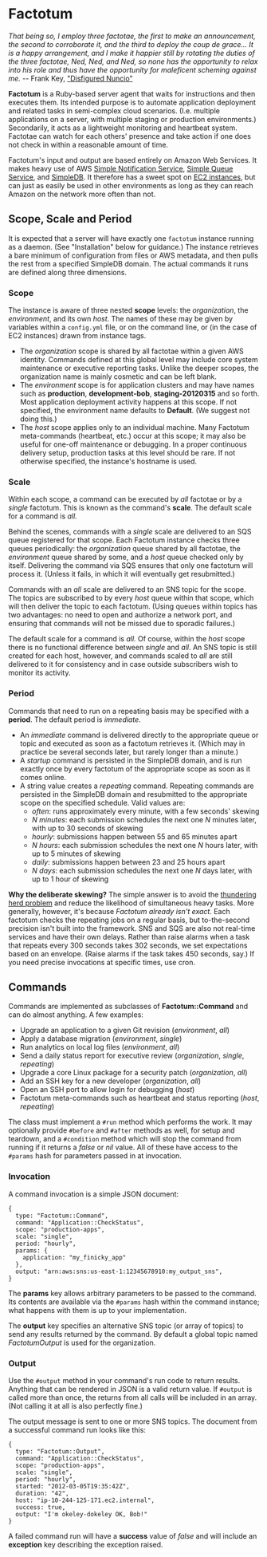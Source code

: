 # Factotum #

_That being so, I employ three factotae, the first to make an announcement, the second to corroborate it, and the third to deploy the coup de grace... It is a happy arrangement, and I make it happier still by rotating the duties of the three factotae, Ned, Ned, and Ned, so none has the opportunity to relax into his role and thus have the opportunity for maleficent scheming against me._
  -- Frank Key, ["Disfigured Nuncio"][1]

**Factotum** is a Ruby-based server agent that waits for instructions and then executes them. Its intended purpose is to automate application deployment and
related tasks in semi-complex cloud scenarios. (I.e. multiple applications on a server, with multiple staging or production environments.) Secondarily, it acts as a lightweight monitoring and heartbeat system. Factotae can watch for each others' presence and take action if one does not check in within a reasonable amount of time.

Factotum's input and output are based entirely on Amazon Web Services. It makes heavy use of AWS [Simple Notification Service][2], [Simple Queue Service][3], and [SimpleDB][4]. It therefore has a sweet spot on [EC2 instances][5], but can just as easily be used in other environments as long as they can reach Amazon on the network more often than not.

## Scope, Scale and Period ##

It is expected that a server will have exactly one `factotum` instance running as a daemon. (See "Installation" below for guidance.) The instance retrieves a bare minimum of configuration from files or AWS metadata, and then pulls the rest from a specified SimpleDB domain. The actual commands it runs are defined along three dimensions.

### Scope ###

The instance is aware of three nested **scope** levels: the _organization_, the _environment_, and its own _host_. The names of these may be given by variables within a `config.yml` file, or on the command line, or (in the case of EC2 instances) drawn from instance tags.

* The _organization_ scope is shared by all factotae within a given AWS identity. Commands defined at this global level may include core system maintenance or executive reporting tasks. Unlike the deeper scopes, the organization name is mainly cosmetic and can be left blank.
* The _environment_ scope is for application clusters and may have names such as **production**, **development-bob**, **staging-20120315** and so forth. Most application deployment activity happens at this scope. If not specified, the environment name defaults to **Default**.  (We suggest not doing this.)
* The _host_ scope applies only to an individual machine. Many Factotum meta-commands (heartbeat, etc.) occur at this scope; it may also be useful for one-off maintenance or debugging. In a proper continuous delivery setup, production tasks at this level should be rare.  If not otherwise specified, the instance's hostname is used.

### Scale ###

Within each scope, a command can be executed by _all_ factotae or by a _single_ factotum.  This is known as the command's **scale**. The default scale for a command is _all._

Behind the scenes, commands with a _single_ scale are delivered to an SQS queue registered for that scope. Each Factotum instance checks three queues periodically: the _organization_ queue shared by all factotae, the _environment_ queue shared by some, and a _host_ queue checked only by itself. Delivering the command via SQS ensures that only one factotum will process it. (Unless it fails, in which it will eventually get resubmitted.)

Commands with an _all_ scale are delivered to an SNS topic for the scope. The topics are subscribed to by every _host_ queue within that scope, which will then deliver the topic to each factotum. (Using queues within topics has two advantages: no need to open and authorize a network port, and ensuring that commands will not be missed due to sporadic failures.)

The default scale for a command is _all._  Of course, within the _host_ scope there is no functional difference between _single_ and _all_.  An SNS topic is still created for each host, however, and commands scaled to _all_ are still delivered to it for consistency and in case outside subscribers wish to monitor its activity.

### Period ###

Commands that need to run on a repeating basis may be specified with a **period**. The default period is _immediate_.

* An _immediate_ command is delivered directly to the appropriate queue or topic and executed as soon as a factotum retrieves it. (Which may in practice be several seconds later, but rarely longer than a minute.)
* A _startup_ command is persisted in the SimpleDB domain, and is run exactly once by every factotum of the appropriate scope as soon as it comes online.
* A string value creates a _repeating_ command. Repeating commands are persisted in the SimpleDB domain and resubmitted to the appropriate scope on the specified schedule. Valid values are:
    * _often_: runs approximately every minute, with a few seconds' skewing
    * _N minutes_: each submission schedules the next one _N_ minutes later, with up to 30 seconds of skewing
    * _hourly_: submissions happen between 55 and 65 minutes apart
    * _N hours_: each submission schedules the next one _N_ hours later, with up to 5 minutes of skewing
    * _daily_: submissions happen between 23 and 25 hours apart
    * _N days_: each submission schedules the next one _N_ days later, with up to 1 hour of skewing

**Why the deliberate skewing?** The simple answer is to avoid the [thundering herd problem][6] and reduce the likelihood of simultaneous heavy tasks. More generally, however, it's because _Factotum already isn't exact._ Each factotum checks the repeating jobs on a regular basis, but to-the-second precision isn't built into the framework. SNS and SQS are also not real-time services and have their own delays. Rather than raise alarms when a task that repeats every 300 seconds takes 302 seconds, we set expectations based on an envelope. (Raise alarms if the task takes 450 seconds, say.)  If you need precise invocations at specific times, use cron.

## Commands ##

Commands are implemented as subclasses of **Factotum::Command** and can do almost anything. A few examples:

* Upgrade an application to a given Git revision (_environment_, _all_)
* Apply a database migration (_environment_, _single_)
* Run analytics on local log files (_environment_, _all_)
* Send a daily status report for executive review (_organization_, _single_, _repeating_)
* Upgrade a core Linux package for a security patch (_organization_, _all_)
* Add an SSH key for a new developer (_organization_, _all_)
* Open an SSH port to allow login for debugging (_host_)
* Factotum meta-commands such as heartbeat and status reporting (_host_, _repeating_)

The class must implement a `#run` method which performs the work. It may optionally provide `#before` and `#after` methods as well, for setup and teardown, and a `#condition` method which will stop the command from running if it returns a _false_ or _nil_ value. All of these have access to the `#params` hash for parameters passed in at invocation.


### Invocation ###

A command invocation is a simple JSON document:

    {
      type: "Factotum::Command",
      command: "Application::CheckStatus",
      scope: "production-apps",
      scale: "single",
      period: "hourly",
      params: {
        application: "my_finicky_app"
      },
      output: "arn:aws:sns:us-east-1:12345678910:my_output_sns",
    }

The **params** key allows arbitrary parameters to be passed to the command. Its contents are available via the `#params` hash within the command instance; what happens with them is up to your implementation.

The **output** key specifies an alternative SNS topic (or array of topics) to send any results returned by the command. By default a global topic named _FactotumOutput_ is used for the organization. 

### Output ###

Use the `#output` method in your command's run code to return results. Anything that can be rendered in JSON is a valid return value. If `#output` is called more than once, the returns from all calls will be included in an array.  (Not calling it at all is also perfectly fine.)

The output message is sent to one or more SNS topics. The document from a successful command run looks like this:

    { 
      type: "Factotum::Output",
      command: "Application::CheckStatus",
      scope: "production-apps",
      scale: "single",
      period: "hourly",
      started: "2012-03-05T19:35:42Z",
      duration: "42",
      host: "ip-10-244-125-171.ec2.internal",
      success: true,
      output: "I'm okeley-dokeley OK, Bob!"
    }
    
A failed command run will have a **success** value of _false_ and will include an **exception** key describing the exception raised.


[1]: http://hootingyard.org/archives/3230
[2]: http://aws.amazon.com/sqs
[3]: http://aws.amazon.com/sns
[4]: http://aws.amazon.com/simpledb
[5]: http://aws.amazon.com/ec2
[6]: http://en.wikipedia.org/wiki/Thundering_herd_problem


